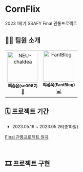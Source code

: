 # CornFlix

2023 1학기 SSAFY Final 관통프로젝트

## 👨‍💻 팀원 소개

<table>
  <tbody>
    <tr>
      <td align="center"><a href="https://github.com/se0987"><img src="https://avatars.githubusercontent.com/u/122589779?v=4" width="100px;" alt="NEU-chaldea"/><br /><sub><b>백승은(se0987)</b></sub></a><br /><a href="#maintenance-flaxinger" title="Maintenance">🚧</a></td>
      <td align="center"><a href="https://github.com/FantBlog"><img src="https://avatars.githubusercontent.com/u/115213236?v=4?s=100" width="100px;" alt="FantBlog"/><br /><sub><b>박성욱(FantBlog)</b></sub></a><br /><a href="https://github.com/BaekjoonHub/BaekjoonHub/commits?author=cokemania2" title="Code">💻</a></td>    </tr>
  </tbody>
</table>

##  🗓 프로젝트 기간 

- 2023.05.16 ~ 2023.05.26(총10일)

[Final 관통프로젝트 일지](https://www.notion.so/PJT-fcd3fd062f4846aa92f044197db2ef6c?pvs=4)

<br>

## 🎞 프로젝트 구현

